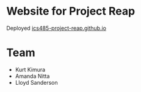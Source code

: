 # Website for Project Reap 

Deployed [ics485-project-reap.github.io](https://ics485-project-reap.github.io/)

# Team
- Kurt Kimura
- Amanda Nitta
- Lloyd Sanderson
